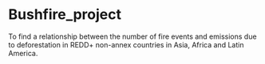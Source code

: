 # Bushfire_project
To find a relationship between the number of fire events and emissions due to deforestation in REDD+ non-annex countries in Asia, Africa and Latin America.  
